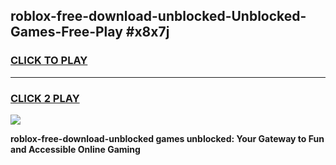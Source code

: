 
## roblox-free-download-unblocked-Unblocked-Games-Free-Play #x8x7j
<h3>
<a href="https://us.freeplayer.one?title=roblox-free-download-unblocked&ref=9M">CLICK TO PLAY</a></h3>
<hr>

<h3>
<a href="https://us.freeplayer.one?title=roblox-free-download-unblocked&ref=9M">CLICK 2 PLAY</a>
  
</h3>

<a href="https://us.freeplayer.one?title=roblox-free-download-unblocked&ref=9M"><img src="https://clearcache.store/games.png"></a>


**roblox-free-download-unblocked games unblocked: Your Gateway to Fun and Accessible Online Gaming**
